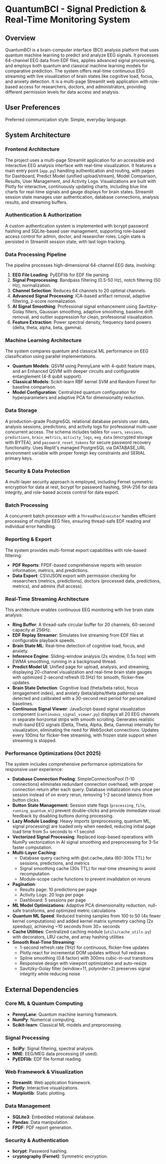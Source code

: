 # QuantumBCI - Signal Prediction & Real-Time Monitoring System

## Overview

QuantumBCI is a brain-computer interface (BCI) analysis platform that uses quantum machine learning to predict and analyze EEG signals. It processes 64-channel EEG data from EDF files, applies advanced signal processing, and employs both quantum and classical machine learning models for comparative prediction. The system offers real-time continuous EEG streaming with live visualization of brain states like cognitive load, focus, and anxiety detection. It is a multi-page Streamlit web application with role-based access for researchers, doctors, and administrators, providing different permission levels for data access and analysis.

## User Preferences

Preferred communication style: Simple, everyday language.

## System Architecture

### Frontend Architecture
The project uses a multi-page Streamlit application for an accessible and interactive EEG analysis interface with real-time visualization. It features a main entry point (`app.py`) handling authentication and routing, with pages for Dashboard, Predict Model (unified upload/stream), Model Comparison, Results, User Management, and Activity Logs. Visualizations are built with Plotly for interactive, continuously updating charts, including blue line charts for real-time signals and gauge displays for brain states. Streamlit session state manages user authentication, database connections, analysis results, and streaming buffers.

### Authentication & Authorization
A custom authentication system is implemented with bcrypt password hashing and SQLite-based user management, supporting role-based access control for admin, doctor, and researcher roles. Login state is persisted in Streamlit session state, with last login tracking.

### Data Processing Pipeline
The pipeline processes high-dimensional 64-channel EEG data, involving:
1.  **EEG File Loading**: PyEDFlib for EDF file parsing.
2.  **Signal Preprocessing**: Bandpass filtering (0.5-50 Hz), notch filtering (50 Hz), normalization.
3.  **Channel Selection**: Reduces 64 channels to 20 optimal channels.
4.  **Advanced Signal Processing**: ICA-based artifact removal, adaptive filtering, z-score normalization.
5.  **AI Signal Smoothing**: Professional signal enhancement using Savitzky-Golay filters, Gaussian smoothing, adaptive smoothing, baseline drift removal, and outlier suppression for clean, professional visualization.
6.  **Feature Extraction**: Power spectral density, frequency band powers (delta, theta, alpha, beta, gamma).

### Machine Learning Architecture
The system compares quantum and classical ML performance on EEG classification using parallel implementations.
-   **Quantum Models**: QSVM using PennyLane with 4-qubit feature maps, and an Enhanced QSVM with deeper circuits and configurable entanglement (4-8 qubit support).
-   **Classical Models**: Scikit-learn RBF kernel SVM and Random Forest for baseline comparison.
-   **Model Configuration**: Centralized quantum configuration for hyperparameters and adaptive PCA for dimensionality reduction.

### Data Storage
A production-grade PostgreSQL relational database persists user data, analysis sessions, predictions, and activity logs for professional multi-user concurrent access. The schema includes tables for `users`, `sessions`, `predictions`, `brain_metrics`, `activity_logs`, `eeg_data` (encrypted storage with BYTEA), and `password_reset_tokens` for secure password recovery functionality. Uses Replit's managed PostgreSQL via DATABASE_URL environment variable with proper foreign key constraints and SERIAL primary keys.

### Security & Data Protection
A multi-layer security approach is employed, including Fernet symmetric encryption for data at rest, bcrypt for password hashing, SHA-256 for data integrity, and role-based access control for data export.

### Batch Processing
A concurrent batch processor with a `ThreadPoolExecutor` handles efficient processing of multiple EEG files, ensuring thread-safe EDF reading and individual error handling.

### Reporting & Export
The system provides multi-format export capabilities with role-based filtering:
-   **PDF Reports**: FPDF-based comprehensive reports with session information, metrics, and predictions.
-   **Data Export**: CSV/JSON export with permission checking for researchers (metrics, predictions), doctors (processed data, predictions, metrics), and admins (full access).

### Real-Time Streaming Architecture
This architecture enables continuous EEG monitoring with live brain state analysis:
-   **Ring Buffer**: A thread-safe circular buffer for 20 channels, 60-second capacity at 256Hz.
-   **EDF Replay Streamer**: Simulates live streaming from EDF files at configurable playback speeds.
-   **Brain State ML**: Real-time detection of cognitive load, focus, and anxiety.
-   **Inference Engine**: Sliding-window analysis (2s window, 0.5s hop) with EWMA smoothing, running in a background thread.
-   **Predict Model UI**: Unified page for upload, analysis, and streaming, displaying 20-channel visualization and real-time brain state gauges with optimized 2-second refresh (0.5Hz) for smooth, flicker-free updates.
-   **Brain State Detection**: Cognitive load (theta/beta ratio), focus (engagement index), and anxiety (beta/alpha/theta patterns) are detected and calibrated with a 30-second rest period for personalized baselines.
-   **Continuous Signal Viewer**: JavaScript-based signal visualization component (`continuous_signal_viewer.py`) displays all 20 EEG channels in separate horizontal strips with smooth scrolling. Generates realistic multi-band EEG signals (Delta, Theta, Alpha, Beta, Gamma) internally for visualization, eliminating the need for WebSocket connections. Updates every 100ms for flicker-free streaming, with frozen state support when streaming is stopped.

### Performance Optimizations (Oct 2025)
The system includes comprehensive performance optimizations for responsive user experience:
-   **Database Connection Pooling**: SimpleConnectionPool (1-10 connections) eliminates redundant connection overhead, with proper connection return after each query. Database initialization runs once per session instead of on every rerun, removing 1-2 second latency from button clicks.
-   **Button State Management**: Session state flags (`processing_file`, `running_quantum_ml`) prevent double-clicks and provide immediate visual feedback by disabling buttons during processing.
-   **Lazy Module Loading**: Heavy imports (preprocessing, quantum ML, signal processing) are loaded only when needed, reducing initial page load time from 5+ seconds to <1 second
-   **Vectorized Signal Processing**: Replaced loop-based operations with NumPy vectorization in AI signal smoothing and preprocessing for 3-5x faster computation.
-   **Multi-Layer Caching**: 
    -   Database query caching with @st.cache_data (60-300s TTL) for sessions, predictions, and metrics
    -   Signal smoothing cache (30s TTL) for real-time streaming to avoid recomputation
    -   Module-scope cache functions to prevent invalidation on reruns
-   **Pagination**: 
    -   Results page: 10 predictions per page
    -   Activity Logs: 20 logs per page
    -   Dashboard: 5 sessions per page
-   **ML Model Optimizations**: Adaptive PCA dimensionality reduction, null-safe transforms, and optimized metric calculations
-   **Quantum ML Speed**: Reduced training samples from 100 to 50 (4x fewer kernel computations) and added kernel matrix symmetry caching (2x speedup), achieving ~10 seconds from 30+ seconds
-   **Cache Utilities**: Centralized caching module (`utils/cache_utils.py`) with decorators, LRU cache, and array hashing utilities
-   **Smooth Real-Time Streaming**:
    -   1-second refresh rate (1Hz) for continuous, flicker-free updates
    -   Plotly.react for incremental DOM updates without full redraws
    -   Spline smoothing (0.8 factor) with 300ms cubic-in-out transitions
    -   Responsive design with viewport optimization and auto-resize
    -   Savitzky-Golay filter (window=11, polyorder=2) preserves signal integrity while reducing noise

## External Dependencies

### Core ML & Quantum Computing
-   **PennyLane**: Quantum machine learning framework.
-   **NumPy**: Numerical computing.
-   **Scikit-learn**: Classical ML models and preprocessing.

### Signal Processing
-   **SciPy**: Signal filtering, spectral analysis.
-   **MNE**: EEG/MEG data processing (if used).
-   **PyEDFlib**: EDF file format reading.

### Web Framework & Visualization
-   **Streamlit**: Web application framework.
-   **Plotly**: Interactive visualizations.
-   **Matplotlib**: Static plotting.

### Data Management
-   **SQLite3**: Embedded relational database.
-   **Pandas**: Data manipulation.
-   **FPDF**: PDF report generation.

### Security & Authentication
-   **bcrypt**: Password hashing.
-   **cryptography (Fernet)**: Symmetric encryption.